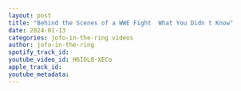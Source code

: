 ```yaml
---
layout: post
title: "Behind the Scenes of a WWE Fight  What You Didn t Know"
date: 2024-01-13
categories: jofo-in-the-ring videos
author: jofo-in-the-ring
spotify_track_id: 
youtube_video_id: H6IOL0-XECo
apple_track_id: 
youtube_metadata: 
---
```


